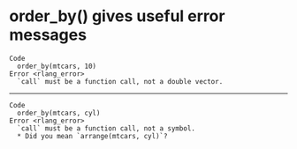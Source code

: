 # order_by() gives useful error messages

    Code
      order_by(mtcars, 10)
    Error <rlang_error>
      `call` must be a function call, not a double vector.

---

    Code
      order_by(mtcars, cyl)
    Error <rlang_error>
      `call` must be a function call, not a symbol.
      * Did you mean `arrange(mtcars, cyl)`?

